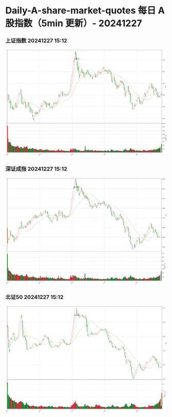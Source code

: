 
# Daily-A-share-market-quotes 每日 A 股指数（5min 更新）- 20241227

### 上证指数 20241227 15:12
![](./fig/2024/12/20241227-sh000001.png)

### 深证成指 20241227 15:12
![](./fig/2024/12/20241227-sz399001.png)

### 北证50 20241227 15:12
![](./fig/2024/12/20241227-bj899050.png)
